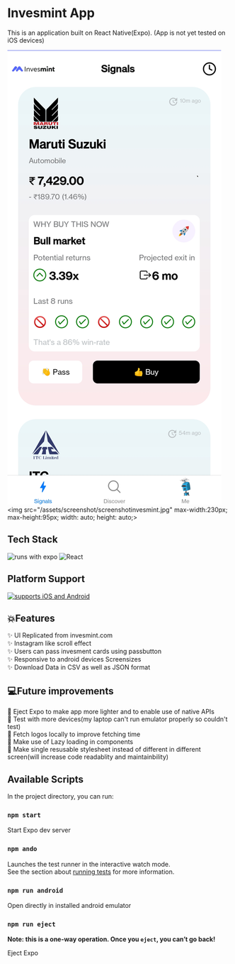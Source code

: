 # Invesmint App

This is an application built on React Native(Expo).
(App is not yet tested on iOS devices)

![Landing Page](/assets/screenshot/screenshotinvesmint.jpg)
<img src="/assets/screenshot/screenshotinvesmint.jpg" max-width:230px;
max-height:95px;
width: auto;
height: auto;>

## Tech Stack

![runs with expo](https://img.shields.io/badge/Runs%20with%20Expo-000.svg?style=flat-square&logo=EXPO&labelColor=ffffff&logoColor=000)
![React](https://img.shields.io/badge/react-%2320232a.svg?style=for-the-badge&logo=react&logoColor=%2361DAFB)
[](https://github.com/expo/expo)

## Platform Support

[![supports iOS and Android](https://img.shields.io/badge/Platforms-Native-4630EB.svg?style=for-the-badge&logo=EXPO&labelColor=000&logoColor=fff)](https://github.com/expo/expo)

## 💥Features

✨ UI Replicated from invesmint.com\
✨ Instagram like scroll effect\
✨ Users can pass invesment cards using passbutton\
✨ Responsive to android devices Screensizes\
✨ Download Data in CSV as well as JSON format

## 💻Future improvements

🔨 Eject Expo to make app more lighter and to enable use of native APIs\
🔨 Test with more devices(my laptop can't run emulator properly so couldn't test)\
🔨 Fetch logos locally to improve fetching time\
🔨 Make use of Lazy loading in components\
🔨 Make single resusable stylesheet instead of different in different screen(will increase code readablity and maintainbility)

## Available Scripts

In the project directory, you can run:

### `npm start`

Start Expo dev server

### `npm ando`

Launches the test runner in the interactive watch mode.<br />
See the section about [running tests](https://facebook.github.io/create-react-app/docs/running-tests) for more information.

### `npm run android`

Open directly in installed android emulator

### `npm run eject`

**Note: this is a one-way operation. Once you `eject`, you can’t go back!**

Eject Expo
